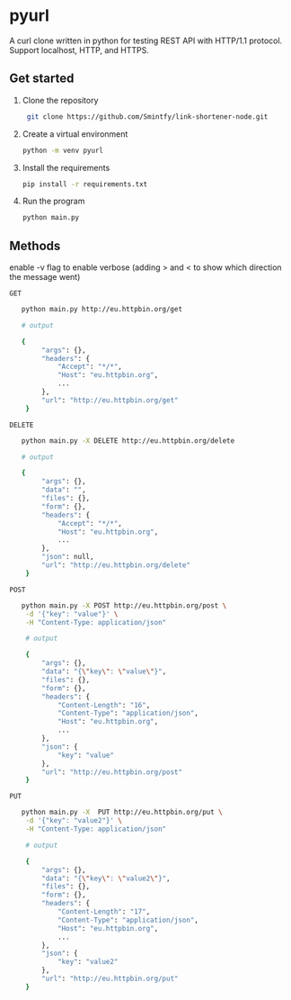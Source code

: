 # pyurl

A curl clone written in python for testing REST API with HTTP/1.1 protocol. Support localhost, HTTP, and HTTPS.

## Get started
1. Clone the repository

   ```bash
    git clone https://github.com/Smintfy/link-shortener-node.git
   ```
2. Create a virtual environment

    ```bash
    python -m venv pyurl
   ```
3. Install the requirements
   
   ```bash
   pip install -r requirements.txt
   ```

4. Run the program
   
   ```bash
   python main.py
   ```

## Methods
enable -v flag to enable verbose (adding > and < to show which direction the message went)

`GET`
```bash
   python main.py http://eu.httpbin.org/get

   # output

   {
        "args": {},
        "headers": {
            "Accept": "*/*",
            "Host": "eu.httpbin.org",
            ...
        },
        "url": "http://eu.httpbin.org/get"
    }
```

`DELETE`
```bash
   python main.py -X DELETE http://eu.httpbin.org/delete

   # output

   {
        "args": {},
        "data": "",
        "files": {},
        "form": {},
        "headers": {
            "Accept": "*/*",
            "Host": "eu.httpbin.org",
            ...
        },
        "json": null,
        "url": "http://eu.httpbin.org/delete"
    }
```

`POST`
```bash
   python main.py -X POST http://eu.httpbin.org/post \
    -d '{"key": "value"}' \
    -H "Content-Type: application/json"

    # output

    {
        "args": {},
        "data": "{\"key\": \"value\"}",
        "files": {},
        "form": {},
        "headers": {
            "Content-Length": "16",
            "Content-Type": "application/json",
            "Host": "eu.httpbin.org",
            ...
        },
        "json": {
            "key": "value"
        },
        "url": "http://eu.httpbin.org/post"
    }
```

`PUT`
```bash
   python main.py -X  PUT http://eu.httpbin.org/put \
    -d '{"key": "value2"}' \
    -H "Content-Type: application/json"

    # output

    {
        "args": {},
        "data": "{\"key\": \"value2\"}",
        "files": {},
        "form": {},
        "headers": {
            "Content-Length": "17",
            "Content-Type": "application/json",
            "Host": "eu.httpbin.org",
            ...
        },
        "json": {
            "key": "value2"
        },
        "url": "http://eu.httpbin.org/put"
    }
```
